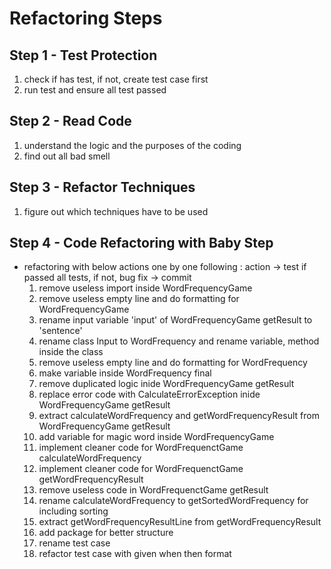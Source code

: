 # Refactoring Steps
## Step 1 - Test Protection
  1. check if has test, if not, create test case first
  2. run test and ensure all test passed
## Step 2 - Read Code
  1. understand the logic and the purposes of the coding
  2. find out all bad smell
## Step 3 - Refactor Techniques
  1. figure out which techniques have to be used
## Step 4 - Code Refactoring with Baby Step
  - refactoring with below actions one by one following : action -> test if passed all tests, if not, bug fix -> commit
    1. remove useless import inside WordFrequencyGame
    2. remove useless empty line and do formatting for WordFrequencyGame
    3. rename input variable 'input' of WordFrequencyGame getResult to 'sentence'
    4. rename class Input to WordFrequency and rename variable, method inside the class
    5. remove useless empty line and do formatting for WordFrequency
    6. make variable inside WordFrequency final
    7. remove duplicated logic inide WordFrequencyGame getResult
    8. replace error code with CalculateErrorException inide WordFrequencyGame getResult
    9. extract calculateWordFrequency and getWordFrequencyResult from WordFrequencyGame getResult
    10. add variable for magic word inside WordFrequencyGame
    11. implement cleaner code for WordFrequenctGame calculateWordFrequency
    12. implement cleaner code for WordFrequenctGame getWordFrequencyResult
    13. remove useless code in WordFrequenctGame getResult
    14. rename calculateWordFrequency to getSortedWordFrequency for including sorting
    15. extract getWordFrequencyResultLine from getWordFrequencyResult
    16. add package for better structure
    17. rename test case
    18. refactor test case with given when then format
